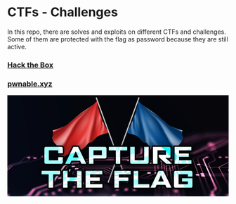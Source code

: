 # CTFs - Challenges
In this repo, there are solves and exploits on different CTFs and challenges.
Some of them are protected with the flag as password because they are still active.

### [Hack the Box](https://github.com/w3th4nds/CTFs/tree/master/Hack_the_Box)

### [pwnable.xyz](https://github.com/w3th4nds/CTFs/tree/master/pwnable.xyz)

[![ctf](./images/ctf.jpg)](https://github.com/w3th4nds/CTFs)
